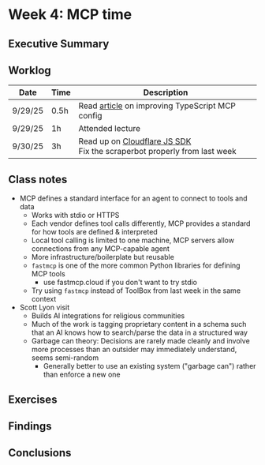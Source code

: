# Week 4: MCP time

## Executive Summary

## Worklog

<!-- Note that this "table" was mostly generated with a VSCode extension that attempts to make all markdown table cells the same size, hence the strange formatting. I strongly recommend reading this report with something that actually renders the markdown instead of attempting to parse this mess visually. -->

| Date    | Time | Description                                                                                                                |
| ------- | ---- | -------------------------------------------------------------------------------------------------------------------------- |
| 9/29/25 | 0.5h | Read [article](https://blog.cloudflare.com/code-mode/) on improving TypeScript MCP config                                  |
| 9/29/25 | 1h   | Attended lecture                                                                                                           |
| 9/30/25 | 3h   | Read up on [Cloudflare JS SDK](https://github.com/cloudflare/agents-starter)<br>Fix the scraperbot properly from last week |

## Class notes

- MCP defines a standard interface for an agent to connect to tools and data
  - Works with stdio or HTTPS
  - Each vendor defines tool calls differently, MCP provides a standard for how tools are defined & interpreted
  - Local tool calling is limited to one machine, MCP servers allow connections from any MCP-capable agent
  - More infrastructure/boilerplate but reusable
  - `fastmcp` is one of the more common Python libraries for defining MCP tools
    - use fastmcp.cloud if you don't want to try stdio
  - Try using `fastmcp` instead of ToolBox from last week in the same context
- Scott Lyon visit
  - Builds AI integrations for religious communities
  - Much of the work is tagging proprietary content in a schema such that an AI knows how to search/parse the data in a structured way
  - Garbage can theory: Decisions are rarely made cleanly and involve more processes than an outsider may immediately understand, seems semi-random
    - Generally better to use an existing system ("garbage can") rather than enforce a new one

## Exercises

## Findings

## Conclusions
